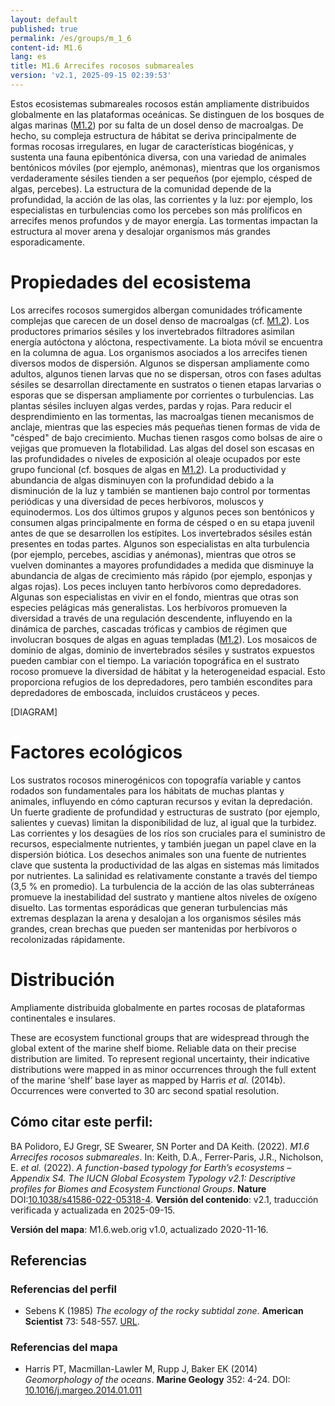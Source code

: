 ```yaml
---
layout: default
published: true
permalink: /es/groups/m_1_6
content-id: M1.6
lang: es
title: M1.6 Arrecifes rocosos submareales
version: 'v2.1, 2025-09-15 02:39:53'
---
```


Estos ecosistemas submareales rocosos están ampliamente distribuidos globalmente en las plataformas oceánicas. Se distinguen de los bosques de algas marinas ([M1.2](/explore/groups/M1.2)) por su falta de un dosel denso de macroalgas. De hecho, su compleja estructura de hábitat se deriva principalmente de formas rocosas irregulares, en lugar de características biogénicas, y sustenta una fauna epibentónica diversa, con una variedad de animales bentónicos móviles (por ejemplo, anémonas), mientras que los organismos verdaderamente sésiles tienden a ser pequeños (por ejemplo, césped de algas, percebes). La estructura de la comunidad depende de la profundidad, la acción de las olas, las corrientes y la luz: por ejemplo, los especialistas en turbulencias como los percebes son más prolíficos en arrecifes menos profundos y de mayor energía. Las tormentas impactan la estructura al mover arena y desalojar organismos más grandes esporadicamente.

# Propiedades del ecosistema
 
Los arrecifes rocosos sumergidos albergan comunidades tróficamente complejas que carecen de un dosel denso de macroalgas (cf. [M1.2](/explore/groups/M1.2)). Los productores primarios sésiles y los invertebrados filtradores asimilan energía autóctona y alóctona, respectivamente. La biota móvil se encuentra en la columna de agua. Los organismos asociados a los arrecifes tienen diversos modos de dispersión. Algunos se dispersan ampliamente como adultos, algunos tienen larvas que no se dispersan, otros con fases adultas sésiles se desarrollan directamente en sustratos o tienen etapas larvarias o esporas que se dispersan ampliamente por corrientes o turbulencias. Las plantas sésiles incluyen algas verdes, pardas y rojas. Para reducir el desprendimiento en las tormentas, las macroalgas tienen mecanismos de anclaje, mientras que las especies más pequeñas tienen formas de vida de "césped" de bajo crecimiento. Muchas tienen rasgos como bolsas de aire o vejigas que promueven la flotabilidad. Las algas del dosel son escasas en las profundidades o niveles de exposición al oleaje ocupados por este grupo funcional (cf. bosques de algas en [M1.2](/explore/groups/M1.2)). La productividad y abundancia de algas disminuyen con la profundidad debido a la disminución de la luz y también se mantienen bajo control por tormentas periódicas y una diversidad de peces herbívoros, moluscos y equinodermos. Los dos últimos grupos y algunos peces son bentónicos y consumen algas principalmente en forma de césped o en su etapa juvenil antes de que se desarrollen los estípites. Los invertebrados sésiles están presentes en todas partes. Algunos son especialistas en alta turbulencia (por ejemplo, percebes, ascidias y anémonas), mientras que otros se vuelven dominantes a mayores profundidades a medida que disminuye la abundancia de algas de crecimiento más rápido (por ejemplo, esponjas y algas rojas). Los peces incluyen tanto herbívoros como depredadores. Algunas son especialistas en vivir en el fondo, mientras que otras son especies pelágicas más generalistas. Los herbívoros promueven la diversidad a través de una regulación descendente, influyendo en la dinámica de parches, cascadas tróficas y cambios de régimen que involucran bosques de algas en aguas templadas ([M1.2](/explore/groups/M1.2)). Los mosaicos de dominio de algas, dominio de invertebrados sésiles y sustratos expuestos pueden cambiar con el tiempo. La variación topográfica en el sustrato rocoso promueve la diversidad de hábitat y la heterogeneidad espacial. Esto proporciona refugios de los depredadores, pero también escondites para depredadores de emboscada, incluidos crustáceos y peces.

[DIAGRAM]

# Factores ecológicos
 
Los sustratos rocosos minerogénicos con topografía variable y cantos rodados son fundamentales para los hábitats de muchas plantas y animales, influyendo en cómo capturan recursos y evitan la depredación. Un fuerte gradiente de profundidad y estructuras de sustrato (por ejemplo, salientes y cuevas) limitan la disponibilidad de luz, al igual que la turbidez. Las corrientes y los desagües de los ríos son cruciales para el suministro de recursos, especialmente nutrientes, y también juegan un papel clave en la dispersión biótica. Los desechos animales son una fuente de nutrientes clave que sustenta la productividad de las algas en sistemas más limitados por nutrientes. La salinidad es relativamente constante a través del tiempo (3,5 % en promedio). La turbulencia de la acción de las olas subterráneas promueve la inestabilidad del sustrato y mantiene altos niveles de oxígeno disuelto. Las tormentas esporádicas que generan turbulencias más extremas desplazan la arena y desalojan a los organismos sésiles más grandes, crean brechas que pueden ser mantenidas por herbívoros o recolonizadas rápidamente.
 
# Distribución
 
Ampliamente distribuida globalmente en partes rocosas de plataformas continentales e insulares.

These are ecosystem functional groups that are widespread through the global extent of the marine shelf biome. Reliable data on their precise distribution are limited. To represent regional uncertainty, their indicative distributions were mapped in as minor occurrences through the full extent of the marine ‘shelf’ base layer as mapped by Harris _et al._ (2014b). Occurrences were converted to 30 arc second spatial resolution.

## Cómo citar este perfil:

BA Polidoro, EJ Gregr, SE Swearer, SN Porter and DA Keith. (2022). *M1.6 Arrecifes rocosos submareales*. In: Keith, D.A., Ferrer-Paris, J.R., Nicholson, E. *et al.* (2022). *A function-based typology for Earth’s ecosystems – Appendix S4. The IUCN Global Ecosystem Typology v2.1: Descriptive profiles for Biomes and Ecosystem Functional Groups*. **Nature** DOI:[10.1038/s41586-022-05318-4](https://doi.org/10.1038/s41586-022-05318-4).
**Versión del contenido**: v2.1, traducción verificada y actualizada en 2025-09-15.

**Versión del mapa**: M1.6.web.orig v1.0, actualizado 2020-11-16.

## Referencias

### Referencias del perfil
* Sebens K  (1985) *The ecology of the rocky subtidal zone*. **American Scientist** 73: 548-557. [URL](http://www.jstor.com/stable/27853485).

### Referencias del mapa
* Harris PT, Macmillan-Lawler M, Rupp J, Baker EK  (2014) *Geomorphology of the oceans*. **Marine Geology** 352: 4-24. DOI: [10.1016/j.margeo.2014.01.011](http://doi.org/10.1016/j.margeo.2014.01.011)
